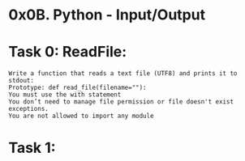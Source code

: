 # 0x0B. Python - Input/Output
# Task 0: ReadFile:
    Write a function that reads a text file (UTF8) and prints it to stdout:
    Prototype: def read_file(filename=""):
    You must use the with statement
    You don’t need to manage file permission or file doesn't exist exceptions.
    You are not allowed to import any module
# Task 1:
